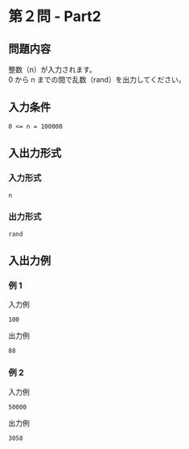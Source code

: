 # 第２問 - Part2

## 問題内容
整数（n）が入力されます。  
0 から n までの間で乱数（rand）を出力してください。

## 入力条件
```
0 <= n = 100000
```

## 入出力形式

### 入力形式
```
n
```

### 出力形式
```
rand
```

## 入出力例

### 例 1
入力例
```
100
```

出力例
```
88
```

### 例 2
入力例
```
50000
```

出力例
```
3058
```
